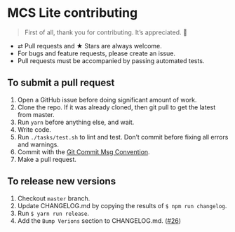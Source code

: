 # MCS Lite contributing

> First of all, thank you for contributing. It’s appreciated. 🙌

* ⇄ Pull requests and ★ Stars are always welcome.
* For bugs and feature requests, please create an issue.
* Pull requests must be accompanied by passing automated tests.

## To submit a pull request

1.  Open a GitHub issue before doing significant amount of work.
2.  Clone the repo. If it was already cloned, then git pull to get the latest from master.
3.  Run `yarn` before anything else, and wait.
4.  Write code.
5.  Run `./tasks/test.sh` to lint and test. Don’t commit before fixing all errors and warnings.
6.  Commit with the [Git Commit Msg Convention](http://karma-runner.github.io/1.0/dev/git-commit-msg.html).
7.  Make a pull request.

## To release new versions

1.  Checkout `master` branch.
2.  Update CHANGELOG.md by copying the results of `$ npm run changelog`.
3.  Run `$ yarn run release`.
4.  Add the `Bump Verions` section to CHANGELOG.md. ([#26](https://github.com/lerna/lerna-changelog/issues/26))
